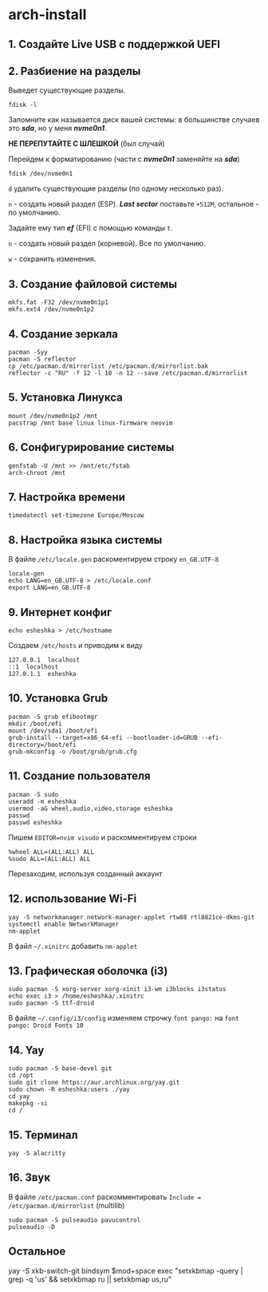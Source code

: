 # **arch-install**


## 1. Создайте Live USB с поддержкой UEFI


## 2. Разбиение на разделы

Выведет существующие разделы. 

```
fdisk -l
```

Запомните как называется диск вашей системы: в большинстве случаев это ***sda***, но у меня ***nvme0n1***. 

**НЕ ПЕРЕПУТАЙТЕ С ШЛЕШКОЙ** (был случай)

Перейдем к форматированию (части с ***nvme0n1*** заменяйте на ***sda***)

```
fdisk /dev/nvme0n1
```

`d` удалить существующие разделы (по одному несколько раз).

`n` - создать новый раздел (ESP). ***Last sector*** поставьте `+512M`, остальное - по умолчанию.

Задайте ему тип ***ef*** (EFI) с помощью команды `t`. 

`n` - создать новый раздел (корневой). Все по умолчанию.

`w` - сохранить изменения.


## 3. Создание файловой системы

```
mkfs.fat -F32 /dev/nvme0n1p1
mkfs.ext4 /dev/nvme0n1p2
```


## 4. Создание зеркала

```
pacman -Syy
pacman -S reflector
cp /etc/pacman.d/mirrorlist /etc/pacman.d/mirrorlist.bak
reflector -c "RU" -f 12 -l 10 -n 12 --save /etc/pacman.d/mirrorlist
```


## 5. Установка Линукса

```
mount /dev/nvme0n1p2 /mnt
pacstrap /mnt base linux linux-firmware neovim
```


## 6. Сонфигурирование системы

```
genfstab -U /mnt >> /mnt/etc/fstab
arch-chroot /mnt
```


## 7. Настройка времени

```
timedatectl set-timezone Europe/Moscow
```


## 8. Настройка языка системы

В файле `/etc/locale.gen` раскоментируем строку `en_GB.UTF-8`

```
locale-gen
echo LANG=en_GB.UTF-8 > /etc/locale.conf
export LANG=en_GB.UTF-8
```


## 9. Интернет конфиг

```
echo esheshka > /etc/hostname
```

Создаем `/etc/hosts` и приводим к виду

```
127.0.0.1  localhost
::1  localhost
127.0.1.1  esheshka
```


## 10. Установка Grub

```
pacman -S grub efibootmgr
mkdir /boot/efi
mount /dev/sda1 /boot/efi
grub-install --target=x86_64-efi --bootloader-id=GRUB --efi-directory=/boot/efi
grub-mkconfig -o /boot/grub/grub.cfg
```


## 11. Создание пользователя

```
pacman -S sudo
useradd -m esheshka
usermod -aG wheel,audio,video,storage esheshka
passwd
passwd esheshka
```

Пишем `EDITOR=nvim visudo` и раскомментируем строки
```
%wheel ALL=(ALL:ALL) ALL
%sudo ALL=(ALL:ALL) ALL
```

Перезаходим, используя созданный аккаунт


## 12. использование Wi-Fi

```
yay -S networkmanager network-manager-applet rtw88 rtl8821ce-dkms-git
systemctl enable NetworkManager
nm-applet
```
В файл `~/.xinitrc` добавить `nm-applet`


## 13. Графическая оболочка (i3)

```
sudo pacman -S xorg-server xorg-xinit i3-wm i3blocks i3status
echo exec i3 > /home/esheshka/.xinitrc
sudo pacman -S ttf-droid
```

В файле `~/.config/i3/config` изменяем строчку `font pango:` на `font pango: Droid Fonts 10`


## 14. Yay

```
sudo pacman -S base-devel git
cd /opt
sudo git clone https://aur.archlinux.org/yay.git
sudo chown -R esheshka:users ./yay
cd yay
makepkg -si
cd /
```


## 15. Терминал

```
yay -S alacritty
```


## 16. Звук

В файле `/etc/pacman.conf` раскомментировать `Include = /etc/pacman.d/mirrorlist` (multilib)

```
sudo pacman -S pulseaudio pavucontrol
pulseaudio -D
```









## Остальное

yay -S xkb-switch-git
bindsym $mod+space exec "setxkbmap -query | grep -q 'us' && setxkbmap ru || setxkbmap us,ru"
